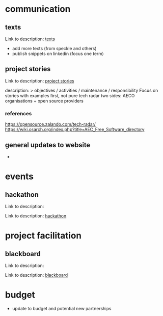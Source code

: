 # communication

## texts

Link to description: [texts](descriptions/texts.md)

- add more texts (from speckle and others)
- publish snippets on linkedin (focus one term)

## project stories

Link to description: [project stories](descriptions/project-stories.md)

description: > objectives / activities / maintenance / responsibility
Focus on stories with examples first, not pure tech radar
two sides: AECO organisations + open source providers

### references

https://opensource.zalando.com/tech-radar/
https://wiki.osarch.org/index.php?title=AEC_Free_Software_directory

## general updates to website

-

# events

## hackathon

Link to description:

Link to description: [hackathon](descriptions/hackathon.md)

# project facilitation

## blackboard

Link to description:

Link to description: [blackboard](descriptions/blackboard.md)

# budget

- update to budget and potential new partnerships
